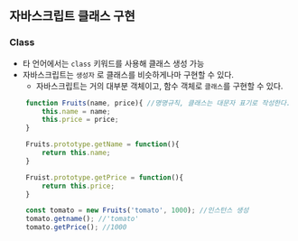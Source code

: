 ## 자바스크립트 클래스 구현

### Class
+ 타 언어에서는 `class` 키워드를 사용해 클래스 생성 가능
+ 자바스크립트는 `생성자` 로 클래스를 비슷하게나마 구현할 수 있다.
    - 자바스크립트는 거의 대부분 객체이고, 함수 객체로 `클래스`를 구현할 수 있다.

```js
    function Fruits(name, price){ //명명규칙, 클래스는 대문자 표기로 작성한다.
        this.name = name;
        this.price = price;
    }

    Fruits.prototype.getName = function(){
        return this.name;
    }

    Fruist.prototype.getPrice = function(){
        return this.price;
    }

    const tomato = new Fruits('tomato', 1000); //인스턴스 생성
    tomato.getname(); //'tomato'
    tomato.getPrice(); //1000
```
